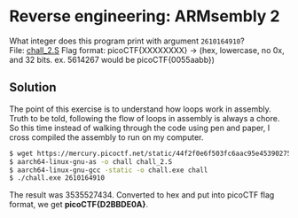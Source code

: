 # Reverse engineering: ARMsembly 2

What integer does this program print with argument `2610164910`? File: [chall_2.S](https://mercury.picoctf.net/static/44f2f0e6f503fc6aac95e45390275e09/chall_2.S) Flag format: picoCTF{XXXXXXXX} -> (hex, lowercase, no 0x, and 32 bits. ex. 5614267 would be picoCTF{0055aabb})

## Solution

The point of this exercise is to understand how loops work in assembly. Truth to be told, following the flow of loops in assembly is always a chore. So this time instead of walking through the code using pen and paper, I cross compiled the assembly to run on my computer.

```bash
$ wget https://mercury.picoctf.net/static/44f2f0e6f503fc6aac95e45390275e09/chall_2.S
$ aarch64-linux-gnu-as -o chall chall_2.S
$ aarch64-linux-gnu-gcc -static -o chall.exe chall
$ ./chall.exe 2610164910
```

The result was 3535527434. Converted to hex and put into picoCTF flag format, we get **picoCTF{D2BBDE0A}**.


































